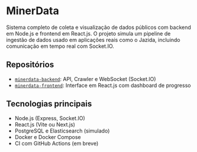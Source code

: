 # MinerData

Sistema completo de coleta e visualização de dados públicos com backend em Node.js e frontend em React.js. O projeto simula um pipeline de ingestão de dados usado em aplicações reais como o Jazida, incluindo comunicação em tempo real com Socket.IO.

## Repositórios

- [`minerdata-backend`](https://github.com/sua-org/minerdata-backend): API, Crawler e WebSocket (Socket.IO)
- [`minerdata-frontend`](https://github.com/sua-org/minerdata-frontend): Interface em React.js com dashboard de progresso

## Tecnologias principais

- Node.js (Express, Socket.IO)
- React.js (Vite ou Next.js)
- PostgreSQL e Elasticsearch (simulado)
- Docker e Docker Compose
- CI com GitHub Actions (em breve)

